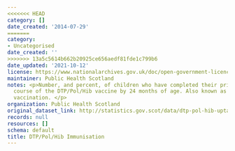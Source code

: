 ```yaml
---
<<<<<<< HEAD
category: []
date_created: '2014-07-29'
=======
category:
- Uncategorised
date_created: ''
>>>>>>> 13a5c5614b662b20925ce656aedf81fde1c799b6
date_updated: '2021-10-12'
license: https://www.nationalarchives.gov.uk/doc/open-government-licence/version/3/
maintainer: Public Health Scotland
notes: <p>Number, and percent, of children who have completed their primary immunisation
  course of the DTP/Pol/Hib vaccine by 24 months of age. Also known as the '5-in-1'
  vaccination. </p>
organization: Public Health Scotland
original_dataset_link: http://statistics.gov.scot/data/dtp-pol-hib-uptake-by-24-months
records: null
resources: []
schema: default
title: DTP/Pol/Hib Immunisation
---
```

